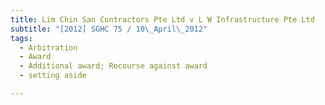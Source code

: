 ```yaml
---
title: Lim Chin San Contractors Pte Ltd v L W Infrastructure Pte Ltd
subtitle: "[2012] SGHC 75 / 10\_April\_2012"
tags:
  - Arbitration
  - Award
  - Additional award; Recourse against award
  - setting aside

---
```



